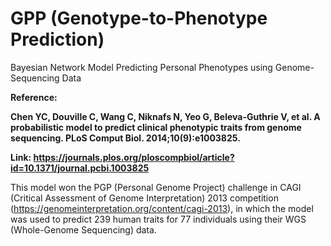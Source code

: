 # GPP (Genotype-to-Phenotype Prediction)

Bayesian Network Model Predicting Personal Phenotypes using Genome-Sequencing Data

**Reference:**

**Chen YC, Douville C, Wang C, Niknafs N, Yeo G, Beleva-Guthrie V, et al. A probabilistic model to predict clinical phenotypic traits from genome sequencing. PLoS Comput Biol. 2014;10(9):e1003825.**

**Link: https://journals.plos.org/ploscompbiol/article?id=10.1371/journal.pcbi.1003825**

This model won the PGP (Personal Genome Project) challenge in CAGI (Critical Assessment of Genome Interpretation) 2013 competition (https://genomeinterpretation.org/content/cagi-2013), in which the model was used to predict 239 human traits for 77 individuals using their WGS (Whole-Genome Sequencing) data. 
